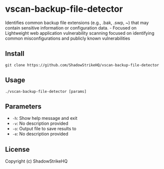 # vscan-backup-file-detector
Identifies common backup file extensions (e.g., .bak, .swp, ~) that may contain sensitive information or configuration data. - Focused on Lightweight web application vulnerability scanning focused on identifying common misconfigurations and publicly known vulnerabilities

## Install
`git clone https://github.com/ShadowStrikeHQ/vscan-backup-file-detector`

## Usage
`./vscan-backup-file-detector [params]`

## Parameters
- `-h`: Show help message and exit
- `-v`: No description provided
- `-o`: Output file to save results to
- `-e`: No description provided

## License
Copyright (c) ShadowStrikeHQ

